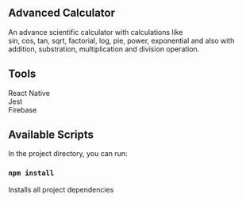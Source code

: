 ## Advanced Calculator

An advance scientific calculator with calculations like<br />
sin, cos, tan, sqrt, factorial, log, pie, power, exponential and also with<br />
addition, substration, multiplication and division operation.

## Tools

React Native<br />
Jest<br />
Firebase

## Available Scripts

In the project directory, you can run:

### `npm install`

Installs all project dependencies



